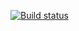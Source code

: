 [![Build status](https://ci.appveyor.com/api/projects/status/g3jos23o0qy2ax15?svg=true)](https://ci.appveyor.com/project/Andrey-36/task-2-4-gradle-pageobjects)